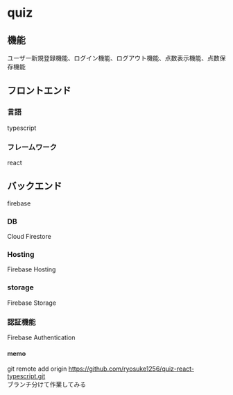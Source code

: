 # quiz

## 機能

ユーザー新規登録機能、ログイン機能、ログアウト機能、点数表示機能、点数保存機能

## フロントエンド　

### 言語

typescript

### フレームワーク

react

## バックエンド

firebase

### DB

Cloud Firestore

### Hosting

Firebase Hosting

### storage

Firebase Storage

### 認証機能

Firebase Authentication

#### memo

git remote add origin https://github.com/ryosuke1256/quiz-react-typescript.git <br>
ブランチ分けて作業してみる
